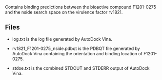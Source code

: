 Contains binding predictions between the bioactive compound F1201-0275 and the nside search space on the virulence factor rv1821.

## Files

- log.txt is the log file generated by AutoDock Vina.

- rv1821_F1201-0275_nside.pdbqt is the PDBQT file generated by AutoDock Vina containing the orientation and binding location of F1201-0275.

- stdoe.txt is the combined STDOUT and STDERR output of AutoDock Vina.

